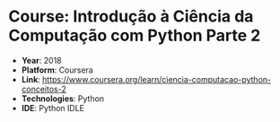 # Course: Introdução à Ciência da Computação com Python Parte 2

- **Year**: 2018
- **Platform**: Coursera
- **Link**: https://www.coursera.org/learn/ciencia-computacao-python-conceitos-2
- **Technologies**: Python
- **IDE**: Python IDLE
